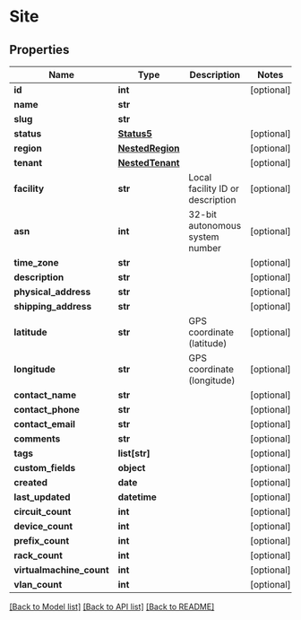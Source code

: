 # Site

## Properties
Name | Type | Description | Notes
------------ | ------------- | ------------- | -------------
**id** | **int** |  | [optional] 
**name** | **str** |  | 
**slug** | **str** |  | 
**status** | [**Status5**](Status5.md) |  | [optional] 
**region** | [**NestedRegion**](NestedRegion.md) |  | [optional] 
**tenant** | [**NestedTenant**](NestedTenant.md) |  | [optional] 
**facility** | **str** | Local facility ID or description | [optional] 
**asn** | **int** | 32-bit autonomous system number | [optional] 
**time_zone** | **str** |  | [optional] 
**description** | **str** |  | [optional] 
**physical_address** | **str** |  | [optional] 
**shipping_address** | **str** |  | [optional] 
**latitude** | **str** | GPS coordinate (latitude) | [optional] 
**longitude** | **str** | GPS coordinate (longitude) | [optional] 
**contact_name** | **str** |  | [optional] 
**contact_phone** | **str** |  | [optional] 
**contact_email** | **str** |  | [optional] 
**comments** | **str** |  | [optional] 
**tags** | **list[str]** |  | [optional] 
**custom_fields** | **object** |  | [optional] 
**created** | **date** |  | [optional] 
**last_updated** | **datetime** |  | [optional] 
**circuit_count** | **int** |  | [optional] 
**device_count** | **int** |  | [optional] 
**prefix_count** | **int** |  | [optional] 
**rack_count** | **int** |  | [optional] 
**virtualmachine_count** | **int** |  | [optional] 
**vlan_count** | **int** |  | [optional] 

[[Back to Model list]](../README.md#documentation-for-models) [[Back to API list]](../README.md#documentation-for-api-endpoints) [[Back to README]](../README.md)


